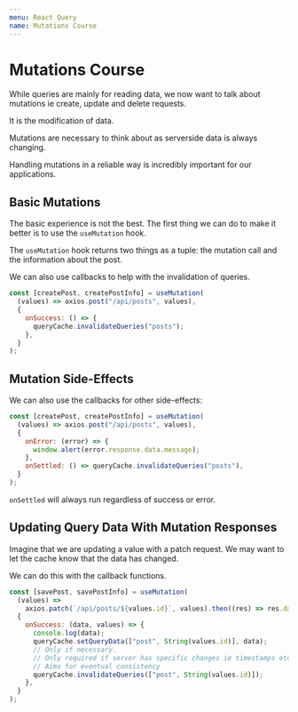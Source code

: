 ```yaml
---
menu: React Query
name: Mutations Course
---
```


# Mutations Course

While queries are mainly for reading data, we now want to talk about mutations ie create, update and delete requests.

It is the modification of data.

Mutations are necessary to think about as serverside data is always changing.

Handling mutations in a reliable way is incredibly important for our applications.

## Basic Mutations

The basic experience is not the best. The first thing we can do to make it better is to use the `useMutation` hook.

The `useMutation` hook returns two things as a tuple: the mutation call and the information about the post.

We can also use callbacks to help with the invalidation of queries.

```jsx
const [createPost, createPostInfo] = useMutation(
  (values) => axios.post("/api/posts", values),
  {
    onSuccess: () => {
      queryCache.invalidateQueries("posts");
    },
  }
);
```

## Mutation Side-Effects

We can also use the callbacks for other side-effects:

```jsx
const [createPost, createPostInfo] = useMutation(
  (values) => axios.post("/api/posts", values),
  {
    onError: (error) => {
      window.alert(error.response.data.message);
    },
    onSettled: () => queryCache.invalidateQueries("posts"),
  }
);
```

`onSettled` will always run regardless of success or error.

## Updating Query Data With Mutation Responses

Imagine that we are updating a value with a patch request. We may want to let the cache know that the data has changed.

We can do this with the callback functions.

```jsx
const [savePost, savePostInfo] = useMutation(
  (values) =>
    axios.patch(`/api/posts/${values.id}`, values).then((res) => res.data),
  {
    onSuccess: (data, values) => {
      console.log(data);
      queryCache.setQueryData(["post", String(values.id)], data);
      // Only if necessary.
      // Only required if server has specific changes ie timestamps etc.
      // Aims for eventual consistency
      queryCache.invalidateQueries(["post", String(values.id)]);
    },
  }
);
```
